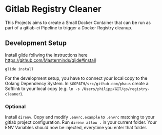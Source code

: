 # Gitlab Registry Cleaner

This Projects aims to create a Small Docker Container that can be run as part of a gitlab-ci Pipeline to trigger a Docker Registry cleanup.

## Development Setup

Install glide follwing the instructions here https://github.com/Masterminds/glide#install

    glide install

For the development setup, you have to connect your local copy to the Golang Dependency System.
In `$GOPATH/src/github.com/phaus` create a Softlink to your local copy (e.g. `ln -s /Users/philipp/GIT/go/registry-cleaner`).

### Optional

Install `direnv`. Copy and modify `.envrc.example` to `.envrc` matching to your gitlab project configuration.
Run `direnv allow .` in your current folder. Your ENV Variables should now be injected, everytime you enter that folder.